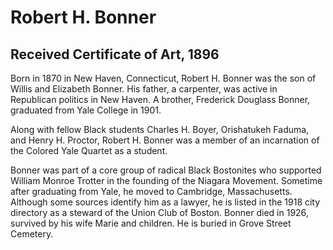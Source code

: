 # Robert H. Bonner
## Received Certificate of Art, 1896
Born in 1870 in New Haven, Connecticut, Robert H. Bonner was the son of Willis and Elizabeth Bonner. His father, a carpenter, was active in Republican politics in New Haven. A brother, Frederick Douglass Bonner, graduated from Yale College in 1901. 

Along with fellow Black students Charles H. Boyer, Orishatukeh Faduma, and Henry H. Proctor, Robert H. Bonner was a member of an incarnation of the Colored Yale Quartet as a student. 

Bonner was part of a core group of radical Black Bostonites who supported William Monroe Trotter in the founding of the Niagara Movement. Sometime after graduating from Yale, he moved to Cambridge, Massachusetts. Although some sources identify him as a lawyer, he is listed in the 1918 city directory as a steward of the Union Club of Boston. Bonner died in 1926, survived by his wife Marie and children. He is buried in Grove Street Cemetery. 
